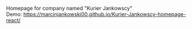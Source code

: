 Homepage for company named "Kurier Jankowscy" <br>
Demo: https://marcinjankowski00.github.io/Kurier-Jankowscy-homepage-react/
